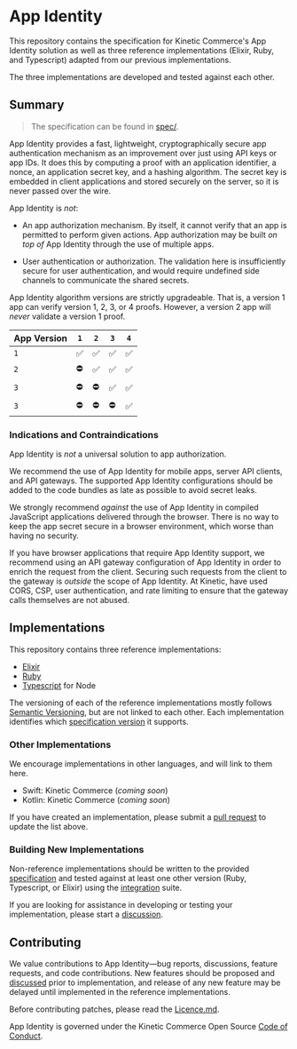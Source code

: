 # App Identity

This repository contains the specification for Kinetic Commerce's App Identity
solution as well as three reference implementations (Elixir, Ruby, and
Typescript) adapted from our previous implementations.

The three implementations are developed and tested against each other.

## Summary

> The specification can be found in [spec/](spec/README.md).

App Identity provides a fast, lightweight, cryptographically secure app
authentication mechanism as an improvement over just using API keys or app IDs.
It does this by computing a proof with an application identifier, a nonce, an
application secret key, and a hashing algorithm. The secret key is embedded in
client applications and stored securely on the server, so it is never passed
over the wire.

App Identity is _not_:

- An app authorization mechanism. By itself, it cannot verify that an app is
  permitted to perform given actions. App authorization may be built _on top of_
  App Identity through the use of multiple apps.

- User authentication or authorization. The validation here is insufficiently
  secure for user authentication, and would require undefined side channels to
  communicate the shared secrets.

App Identity algorithm versions are strictly upgradeable. That is, a version
1 app can verify version 1, 2, 3, or 4 proofs. However, a version 2 app will
_never_ validate a version 1 proof.

| App Version | `1` | `2` | `3` | `4` |
| ----------- | --- | --- | --- | --- |
| `1`         | ✅  | ✅  | ✅  | ✅  |
| `2`         | ⛔️ | ✅  | ✅  | ✅  |
| `3`         | ⛔️ | ⛔️ | ✅  | ✅  |
| `3`         | ⛔️ | ⛔️ | ⛔️ | ✅  |

### Indications and Contraindications

App Identity is _not_ a universal solution to app authorization.

We recommend the use of App Identity for mobile apps, server API clients, and
API gateways. The supported App Identity configurations should be added to the
code bundles as late as possible to avoid secret leaks.

We strongly recommend _against_ the use of App Identity in compiled JavaScript
applications delivered through the browser. There is no way to keep the app
secret secure in a browser environment, which worse than having no security.

If you have browser applications that require App Identity support, we recommend
using an API gateway configuration of App Identity in order to enrich the
request from the client. Securing such requests from the client to the gateway
is _outside_ the scope of App Identity. At Kinetic, have used CORS, CSP, user
authentication, and rate limiting to ensure that the gateway calls themselves
are not abused.

## Implementations

This repository contains three reference implementations:

- [Elixir](elixir/README.md)
- [Ruby](ruby/README.md)
- [Typescript](ts/README.md) for Node

The versioning of each of the reference implementations mostly follows [Semantic
Versioning][], but are not linked to each other. Each implementation identifies
which [specification version](spec/README.md#version-and-versioning) it
supports.

### Other Implementations

We encourage implementations in other languages, and will link to them here.

- Swift: Kinetic Commerce (_coming soon_)
- Kotlin: Kinetic Commerce (_coming soon_)

If you have created an implementation, please submit a [pull request][pr] to
update the list above.

### Building New Implementations

Non-reference implementations should be written to the provided
[specification](spec/README.md) and tested against at least one other version
(Ruby, Typescript, or Elixir) using the [integration](integration/README.md)
suite.

If you are looking for assistance in developing or testing your implementation,
please start a [discussion][].

## Contributing

We value contributions to App Identity—bug reports, discussions, feature
requests, and code contributions. New features should be proposed and
[discussed][discussion] prior to implementation, and release of any new feature
may be delayed until implemented in the reference implementations.

Before contributing patches, please read the [Licence.md](Licence.md).

App Identity is governed under the Kinetic Commerce Open Source [Code of
Conduct][].

[pr]: https://github.com/KineticCafe/app_identity/pulls/
[discussion]: https://github.com/KineticCafe/app_identity/discussions/
[open source projects]: https://github.com/KineticCafe
[semantic versioning]: http://semver.org/
[dco]: licenses/dco.txt
[code of conduct]: https://github.com/KineticCafe/code-of-conduct
